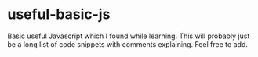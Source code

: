 # useful-basic-js
Basic useful Javascript which I found while learning. This will probably just be a long list of code snippets with comments explaining. Feel free to add. 
